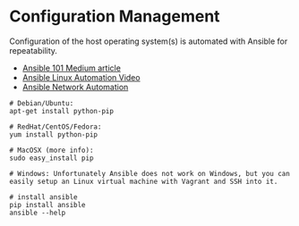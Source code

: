 # Configuration Management

Configuration of the host operating system(s) is automated with Ansible for repeatability.

- [Ansible 101 Medium article](https://medium.com/@denot/ansible-101-d6dc9f86df0a)
- [Ansible Linux Automation Video](https://www.youtube.com/watch?v=5hycyr-8EKs&t=126s)
- [Ansible Network Automation](https://www.youtube.com/watch?v=OWKPxAgh9DU)

```
# Debian/Ubuntu:
apt-get install python-pip

# RedHat/CentOS/Fedora:
yum install python-pip

# MacOSX (more info):
sudo easy_install pip

# Windows: Unfortunately Ansible does not work on Windows, but you can easily setup an Linux virtual machine with Vagrant and SSH into it.
```

```
# install ansible
pip install ansible
ansible --help
```


